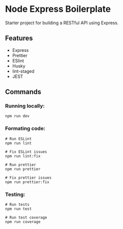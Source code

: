 # Node Express Boilerplate

Starter project for building a RESTful API using Express.

## Features

- Express
- Prettier
- ESlint
- Husky
- lint-staged
- JEST

## Commands

### Running locally:
```
npm run dev
```

### Formating code:
```
# Run ESLint
npm run lint

# Fix ESLint issues
npm run lint:fix

# Run prettier
npm run prettier

# Fix prettier issues
npm run prettier:fix
```

### Testing:
```
# Run tests
npm run test

# Run test coverage
npm run coverage
```
